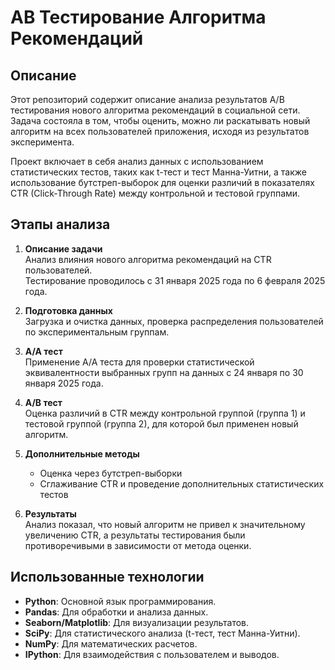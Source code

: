 # AB Тестирование Алгоритма Рекомендаций

## Описание

Этот репозиторий содержит описание анализа результатов A/B тестирования нового алгоритма рекомендаций в социальной сети. Задача состояла в том, чтобы оценить, можно ли раскатывать новый алгоритм на всех пользователей приложения, исходя из результатов эксперимента.

Проект включает в себя анализ данных с использованием статистических тестов, таких как t-тест и тест Манна-Уитни, а также использование бутстреп-выборок для оценки различий в показателях CTR (Click-Through Rate) между контрольной и тестовой группами.

## Этапы анализа

1. **Описание задачи**  
   Анализ влияния нового алгоритма рекомендаций на CTR пользователей.  
   Тестирование проводилось с 31 января 2025 года по 6 февраля 2025 года.

2. **Подготовка данных**  
   Загрузка и очистка данных, проверка распределения пользователей по экспериментальным группам.

3. **A/A тест**  
   Применение A/A теста для проверки статистической эквивалентности выбранных групп на данных с 24 января по 30 января 2025 года.

4. **A/B тест**  
   Оценка различий в CTR между контрольной группой (группа 1) и тестовой группой (группа 2), для которой был применен новый алгоритм.

5. **Дополнительные методы**  
   - Оценка через бутстреп-выборки
   - Сглаживание CTR и проведение дополнительных статистических тестов

6. **Результаты**  
   Анализ показал, что новый алгоритм не привел к значительному увеличению CTR, а результаты тестирования были противоречивыми в зависимости от метода оценки.

## Использованные технологии

- **Python**: Основной язык программирования.
- **Pandas**: Для обработки и анализа данных.
- **Seaborn/Matplotlib**: Для визуализации результатов.
- **SciPy**: Для статистического анализа (t-тест, тест Манна-Уитни).
- **NumPy**: Для математических расчетов.
- **IPython**: Для взаимодействия с пользователем и выводов.
